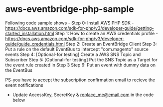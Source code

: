 # aws-eventbridge-php-sample

Following code sample shows - 
  Step 0: Install AWS PHP SDK - https://docs.aws.amazon.com/sdk-for-php/v3/developer-guide/getting-started_installation.html
  Step 1: How to create an AWS credentials profile - https://docs.aws.amazon.com/sdk-for-php/v3/developer-guide/guide_credentials.html
  Step 2: Create an EventBridge Client 
  Step 3: Put a rule on the default EventBus to intercept "com.magento" source events 
  Step 4: [Optional-for testing] Create a AWS SNS Topic and Subscriber
  Step 5: [Optional-for testing] Put the SNS Topic as a Target for the event rule created in Step 3
  Step 6: Put an event with dummy data on the EventBus 
  
  
  PS-you have to accept the subscription confirmation email to recieve the event notifications
  - Update AccessKey, SecretKey & replace_me@email.com in the code below
